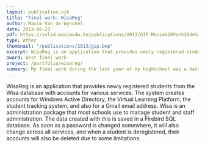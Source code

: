 ```yaml
---
layout: publication.njk
title: "Final work: WisaReg"
author: Maxim Van de Wynckel
date: 2013-06-23
pdf: https://solid.maximvdw.be/publications/2013/GIP-Maxim%20Van%20de%20Wynckel.pdf
type: other
thumbnail: "/publications/2013/gip.bmp"
excerpt: WisaReg is an application that provides newly registered students from the Wisa database with accounts for various services. It was awarded the best final work of 2013.
award: Best final work
project: /portfolio/wisareg/
summary: My final work during the last year of my highschool was a database migration tool for migrating the Flemish student database to other platforms used by students.
---
```

WisaReg is an application that provides newly registered students from the Wisa database with accounts for various services. The system creates accounts for Windows Active Directory, the Virtual Learning Platform, the student tracking system, and also for a Gmail email address. Wisa is an administration package that most schools use to manage student and staff administration. The data created with this is saved in a Firebird SQL database. As soon as a password is changed somewhere, it will also change across all services, and when a student is deregistered, their accounts will also be deleted due to some limitations.
